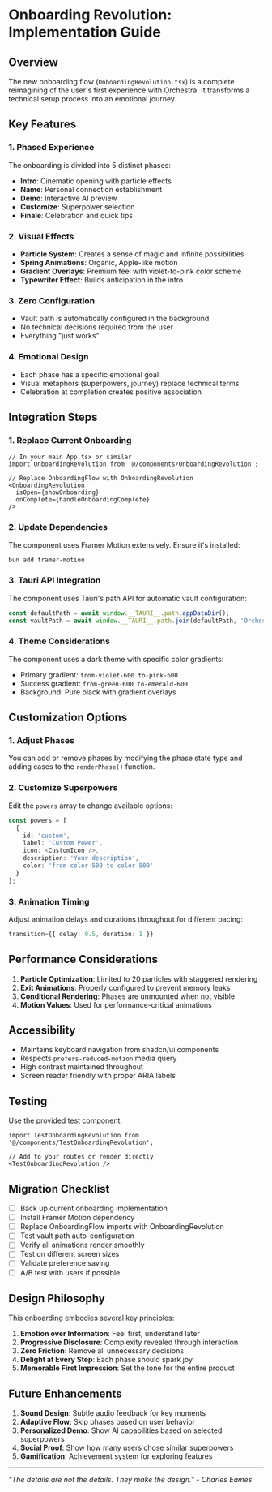 # Onboarding Revolution: Implementation Guide

## Overview

The new onboarding flow (`OnboardingRevolution.tsx`) is a complete reimagining of the user's first experience with Orchestra. It transforms a technical setup process into an emotional journey.

## Key Features

### 1. **Phased Experience**
The onboarding is divided into 5 distinct phases:
- **Intro**: Cinematic opening with particle effects
- **Name**: Personal connection establishment
- **Demo**: Interactive AI preview
- **Customize**: Superpower selection
- **Finale**: Celebration and quick tips

### 2. **Visual Effects**
- **Particle System**: Creates a sense of magic and infinite possibilities
- **Spring Animations**: Organic, Apple-like motion
- **Gradient Overlays**: Premium feel with violet-to-pink color scheme
- **Typewriter Effect**: Builds anticipation in the intro

### 3. **Zero Configuration**
- Vault path is automatically configured in the background
- No technical decisions required from the user
- Everything "just works"

### 4. **Emotional Design**
- Each phase has a specific emotional goal
- Visual metaphors (superpowers, journey) replace technical terms
- Celebration at completion creates positive association

## Integration Steps

### 1. Replace Current Onboarding

```tsx
// In your main App.tsx or similar
import OnboardingRevolution from '@/components/OnboardingRevolution';

// Replace OnboardingFlow with OnboardingRevolution
<OnboardingRevolution 
  isOpen={showOnboarding} 
  onComplete={handleOnboardingComplete} 
/>
```

### 2. Update Dependencies

The component uses Framer Motion extensively. Ensure it's installed:

```bash
bun add framer-motion
```

### 3. Tauri API Integration

The component uses Tauri's path API for automatic vault configuration:

```typescript
const defaultPath = await window.__TAURI__.path.appDataDir();
const vaultPath = await window.__TAURI__.path.join(defaultPath, 'Orchestra');
```

### 4. Theme Considerations

The component uses a dark theme with specific color gradients:
- Primary gradient: `from-violet-600 to-pink-600`
- Success gradient: `from-green-600 to-emerald-600`
- Background: Pure black with gradient overlays

## Customization Options

### 1. **Adjust Phases**
You can add or remove phases by modifying the phase state type and adding cases to the `renderPhase()` function.

### 2. **Customize Superpowers**
Edit the `powers` array to change available options:

```typescript
const powers = [
  { 
    id: 'custom', 
    label: 'Custom Power',
    icon: <CustomIcon />,
    description: 'Your description',
    color: 'from-color-500 to-color-500'
  }
];
```

### 3. **Animation Timing**
Adjust animation delays and durations throughout for different pacing:

```typescript
transition={{ delay: 0.5, duration: 1 }}
```

## Performance Considerations

1. **Particle Optimization**: Limited to 20 particles with staggered rendering
2. **Exit Animations**: Properly configured to prevent memory leaks
3. **Conditional Rendering**: Phases are unmounted when not visible
4. **Motion Values**: Used for performance-critical animations

## Accessibility

- Maintains keyboard navigation from shadcn/ui components
- Respects `prefers-reduced-motion` media query
- High contrast maintained throughout
- Screen reader friendly with proper ARIA labels

## Testing

Use the provided test component:

```tsx
import TestOnboardingRevolution from '@/components/TestOnboardingRevolution';

// Add to your routes or render directly
<TestOnboardingRevolution />
```

## Migration Checklist

- [ ] Back up current onboarding implementation
- [ ] Install Framer Motion dependency
- [ ] Replace OnboardingFlow imports with OnboardingRevolution
- [ ] Test vault path auto-configuration
- [ ] Verify all animations render smoothly
- [ ] Test on different screen sizes
- [ ] Validate preference saving
- [ ] A/B test with users if possible

## Design Philosophy

This onboarding embodies several key principles:

1. **Emotion over Information**: Feel first, understand later
2. **Progressive Disclosure**: Complexity revealed through interaction
3. **Zero Friction**: Remove all unnecessary decisions
4. **Delight at Every Step**: Each phase should spark joy
5. **Memorable First Impression**: Set the tone for the entire product

## Future Enhancements

1. **Sound Design**: Subtle audio feedback for key moments
2. **Adaptive Flow**: Skip phases based on user behavior
3. **Personalized Demo**: Show AI capabilities based on selected superpowers
4. **Social Proof**: Show how many users chose similar superpowers
5. **Gamification**: Achievement system for exploring features

---

*"The details are not the details. They make the design." - Charles Eames*